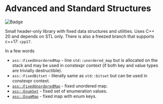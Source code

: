 # Advanced and Standard Structures

![Badge](https://github.com/sunday111/ass/actions/workflows/linux.yml/badge.svg)

Small header-only library with fixed data structures and utilities. Uses C++ 20 and depends on STL only. There is also a freezed branch that supports c++17: `cpp17`.

In a few words
- `ass::FixedUnorderedMap` - line `std::unordered_map` but is allocated on the stack and may be used in constexpr context (if both key and value types are trivially destructible).
- `ass::FixedBitset` - literally same as `std::bitset` but can be used in constexpr context.
- [`ass::FixedUnorderedMap`](doc/fixed_unordered_map.md) - fixed unordered map.
- [`ass::EnumSet`](doc/enum_set.md) - fixed set of enumeration values.
- [`ass::EnumMap`](doc/enum_map.md) - fixed map with enum keys.
